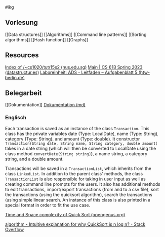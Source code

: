  #ikg

## Vorlesung
[[Data structures]]
[[Algorithms]]
[[Command line patterns]]
[[Sorting algorithms]]
[[Hash function]]
[[Graphs]]

## Resources
[Index of /~cs1020/tut/15s2 (nus.edu.sg)](https://www.comp.nus.edu.sg/~cs1020/tut/15s2/)
[Main | CS 61B Spring 2023 (datastructur.es)](https://sp23.datastructur.es/)
[Laboreinheit: ADS - Leitfaden – Aufgabenblatt 5 (htw-berlin.de)](https://moodle.htw-berlin.de/pluginfile.php/1593436/mod_resource/content/3/ALGO-Exercise-5-Guide.html)


## Belegarbeit
[[Dokumentation]]
[Dokumentation (md)](Dokumentation%20(md).md)

### Englisch
Each transaction is saved as an instance of the class ``Transaction``. This class has the private variables date (Type: LocalDate), name (Type: String), category (Type: String), and amount (Type: double). It constructor ``Transaction(String date, String name, String category, double amount)`` takes in a date string (which will then be converted to LocalDate using the class method ``convertDate(String string)``), a name string, a category string, and a double amount.

Transactions will be saved in a ``TransactionList``, which inherits from the class ``LinkedList``. In addition to the parent class' methods, the class ``TransactionList`` is also responsible for taking in user input as well as creating command line prompts for the users. It also has additional methods to edit transactions, import/export transactions (from and to a csv file), sort the transactions (using the quicksort algorithm), search the transactions (using simple linear search. An instance of this class is also printed in a special format in order to fit the use case.

[Time and Space complexity of Quick Sort (opengenus.org)](https://iq.opengenus.org/time-and-space-complexity-of-quick-sort/)

[algorithm - Intuitive explanation for why QuickSort is n log n? - Stack Overflow](https://stackoverflow.com/questions/10425506/intuitive-explanation-for-why-quicksort-is-n-log-n)










